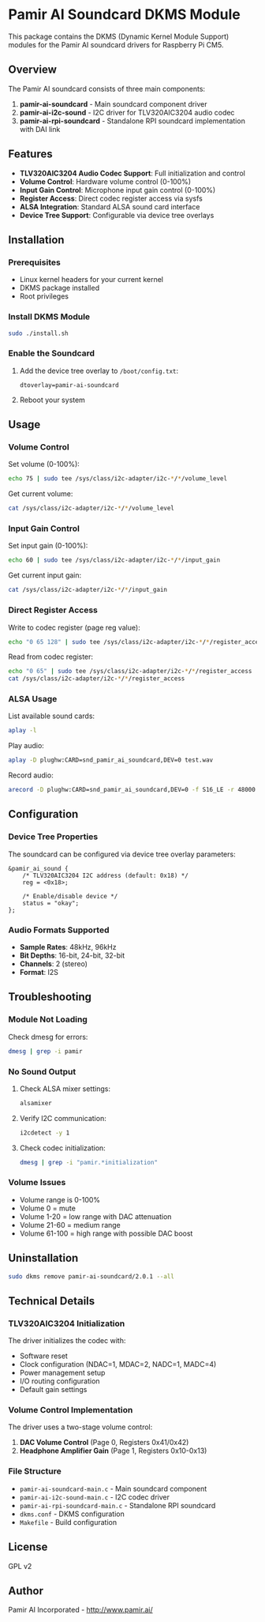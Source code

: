 # Pamir AI Soundcard DKMS Module

This package contains the DKMS (Dynamic Kernel Module Support) modules for the Pamir AI soundcard drivers for Raspberry Pi CM5.

## Overview

The Pamir AI soundcard consists of three main components:

1. **pamir-ai-soundcard** - Main soundcard component driver
2. **pamir-ai-i2c-sound** - I2C driver for TLV320AIC3204 audio codec
3. **pamir-ai-rpi-soundcard** - Standalone RPI soundcard implementation with DAI link

## Features

- **TLV320AIC3204 Audio Codec Support**: Full initialization and control
- **Volume Control**: Hardware volume control (0-100%)
- **Input Gain Control**: Microphone input gain control (0-100%)
- **Register Access**: Direct codec register access via sysfs
- **ALSA Integration**: Standard ALSA sound card interface
- **Device Tree Support**: Configurable via device tree overlays

## Installation

### Prerequisites

- Linux kernel headers for your current kernel
- DKMS package installed
- Root privileges

### Install DKMS Module

```bash
sudo ./install.sh
```

### Enable the Soundcard

1. Add the device tree overlay to `/boot/config.txt`:
   ```
   dtoverlay=pamir-ai-soundcard
   ```

2. Reboot your system

## Usage

### Volume Control

Set volume (0-100%):
```bash
echo 75 | sudo tee /sys/class/i2c-adapter/i2c-*/*/volume_level
```

Get current volume:
```bash
cat /sys/class/i2c-adapter/i2c-*/*/volume_level
```

### Input Gain Control

Set input gain (0-100%):
```bash
echo 60 | sudo tee /sys/class/i2c-adapter/i2c-*/*/input_gain
```

Get current input gain:
```bash
cat /sys/class/i2c-adapter/i2c-*/*/input_gain
```

### Direct Register Access

Write to codec register (page reg value):
```bash
echo "0 65 128" | sudo tee /sys/class/i2c-adapter/i2c-*/*/register_access
```

Read from codec register:
```bash
echo "0 65" | sudo tee /sys/class/i2c-adapter/i2c-*/*/register_access
cat /sys/class/i2c-adapter/i2c-*/*/register_access
```

### ALSA Usage

List available sound cards:
```bash
aplay -l
```

Play audio:
```bash
aplay -D plughw:CARD=snd_pamir_ai_soundcard,DEV=0 test.wav
```

Record audio:
```bash
arecord -D plughw:CARD=snd_pamir_ai_soundcard,DEV=0 -f S16_LE -r 48000 -c 2 recording.wav
```

## Configuration

### Device Tree Properties

The soundcard can be configured via device tree overlay parameters:

```dts
&pamir_ai_sound {
    /* TLV320AIC3204 I2C address (default: 0x18) */
    reg = <0x18>;
    
    /* Enable/disable device */
    status = "okay";
};
```

### Audio Formats Supported

- **Sample Rates**: 48kHz, 96kHz
- **Bit Depths**: 16-bit, 24-bit, 32-bit
- **Channels**: 2 (stereo)
- **Format**: I2S

## Troubleshooting

### Module Not Loading

Check dmesg for errors:
```bash
dmesg | grep -i pamir
```

### No Sound Output

1. Check ALSA mixer settings:
   ```bash
   alsamixer
   ```

2. Verify I2C communication:
   ```bash
   i2cdetect -y 1
   ```

3. Check codec initialization:
   ```bash
   dmesg | grep -i "pamir.*initialization"
   ```

### Volume Issues

- Volume range is 0-100%
- Volume 0 = mute
- Volume 1-20 = low range with DAC attenuation
- Volume 21-60 = medium range
- Volume 61-100 = high range with possible DAC boost

## Uninstallation

```bash
sudo dkms remove pamir-ai-soundcard/2.0.1 --all
```

## Technical Details

### TLV320AIC3204 Initialization

The driver initializes the codec with:
- Software reset
- Clock configuration (NDAC=1, MDAC=2, NADC=1, MADC=4)
- Power management setup
- I/O routing configuration
- Default gain settings

### Volume Control Implementation

The driver uses a two-stage volume control:
1. **DAC Volume Control** (Page 0, Registers 0x41/0x42)
2. **Headphone Amplifier Gain** (Page 1, Registers 0x10-0x13)

### File Structure

- `pamir-ai-soundcard-main.c` - Main soundcard component
- `pamir-ai-i2c-sound-main.c` - I2C codec driver
- `pamir-ai-rpi-soundcard-main.c` - Standalone RPI soundcard
- `dkms.conf` - DKMS configuration
- `Makefile` - Build configuration

## License

GPL v2

## Author

Pamir AI Incorporated - http://www.pamir.ai/